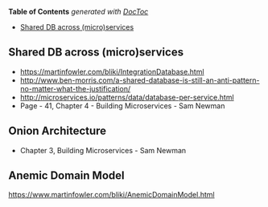 <!-- START doctoc generated TOC please keep comment here to allow auto update -->
<!-- DON'T EDIT THIS SECTION, INSTEAD RE-RUN doctoc TO UPDATE -->
**Table of Contents**  *generated with [DocToc](https://github.com/thlorenz/doctoc)*

- [Shared DB across (micro)services](#shared-db-across-microservices)

<!-- END doctoc generated TOC please keep comment here to allow auto update -->

## Shared DB across (micro)services

* https://martinfowler.com/bliki/IntegrationDatabase.html
* http://www.ben-morris.com/a-shared-database-is-still-an-anti-pattern-no-matter-what-the-justification/
* http://microservices.io/patterns/data/database-per-service.html
* Page - 41, Chapter 4 - Building Microservices - Sam Newman

## Onion Architecture

* Chapter 3, Building Microservices - Sam Newman

## Anemic Domain Model
https://www.martinfowler.com/bliki/AnemicDomainModel.html